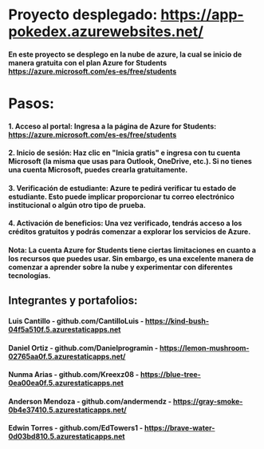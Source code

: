 # Proyecto desplegado:  https://app-pokedex.azurewebsites.net/

#### En este proyecto se desplego en la nube de azure, la cual se inicio de manera gratuita con el plan Azure for Students https://azure.microsoft.com/es-es/free/students

# Pasos:

#### 1. Acceso al portal: Ingresa a la página de Azure for Students: https://azure.microsoft.com/es-es/free/students

#### 2. Inicio de sesión: Haz clic en "Inicia gratis" e ingresa con tu cuenta Microsoft (la misma que usas para Outlook, OneDrive, etc.). Si no tienes una cuenta Microsoft, puedes crearla gratuitamente.

#### 3. Verificación de estudiante: Azure te pedirá verificar tu estado de estudiante. Esto puede implicar proporcionar tu correo electrónico institucional o algún otro tipo de prueba.

#### 4. Activación de beneficios: Una vez verificado, tendrás acceso a los créditos gratuitos y podrás comenzar a explorar los servicios de Azure.

#### Nota: La cuenta Azure for Students tiene ciertas limitaciones en cuanto a los recursos que puedes usar. Sin embargo, es una excelente manera de comenzar a aprender sobre la nube y experimentar con diferentes tecnologías.


## Integrantes y portafolios:
#### Luis Cantillo - github.com/CantilloLuis - https://kind-bush-04f5a510f.5.azurestaticapps.net
#### Daniel Ortiz - github.com/Danielprogramin - https://lemon-mushroom-02765aa0f.5.azurestaticapps.net/
#### Nunma Arias - github.com/Kreexz08 - https://blue-tree-0ea00ea0f.5.azurestaticapps.net
#### Anderson Mendoza - github.com/andermendz - https://gray-smoke-0b4e37410.5.azurestaticapps.net/
#### Edwin Torres - github.com/EdTowers1 - https://brave-water-0d03bd810.5.azurestaticapps.net

